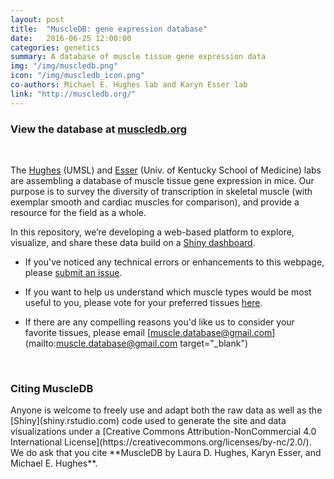 ```yaml
---
layout: post
title:  "MuscleDB: gene expression database"
date:   2016-06-25 12:00:00
categories: genetics
summary: A database of muscle tissue gene expression data
img: "/img/muscledb.png"
icon: "/img/muscledb_icon.png"
co-authors: Michael E. Hughes lab and Karyn Esser lab
link: "http://muscledb.org/"
---
```


### View the database at [muscledb.org](http://muscledb.org/)

<br>

The [Hughes](http://openwetware.org/wiki/HughesLab) (UMSL) and [Esser](http://www.uky.edu/~kaesse2/lab_web_7_2007/SMBL/) (Univ. of Kentucky School of Medicine) labs are assembling a database of muscle tissue gene expression in mice.  Our purpose is to survey the diversity of transcription in skeletal muscle (with exemplar smooth and cardiac muscles for comparison), and provide a resource for the field as a whole.  

In this repository, we’re developing a web-based platform to explore, visualize, and share these data build on a [Shiny dashboard](http://shiny.rstudio.com/).

* If you've noticed any technical errors or enhancements to this webpage, please [submit an issue](https://github.com/flaneuse/muscle-transcriptome/issues).

* If you want to help us understand which muscle types would be most useful to you,
please vote for your preferred tissues [here](https://docs.google.com/forms/d/1iL9V7HPm5CRekPrkrPmLciZmNWK-g09elIYLnFbV59g/viewform?usp=send_form).

* If there are any compelling reasons you'd like us to consider your favorite tissues,
please email [muscle.database@gmail.com](mailto:muscle.database@gmail.com target="_blank")

<br>

<h3>Citing MuscleDB</h3>
Anyone is welcome to freely use and adapt both the raw data as well as the [Shiny](shiny.rstudio.com) code used to generate the site and data visualizations under a [Creative Commons Attribution-NonCommercial 4.0 International License](https://creativecommons.org/licenses/by-nc/2.0/). We do ask that you cite **MuscleDB by Laura D. Hughes, Karyn Esser, and Michael E. Hughes**.

